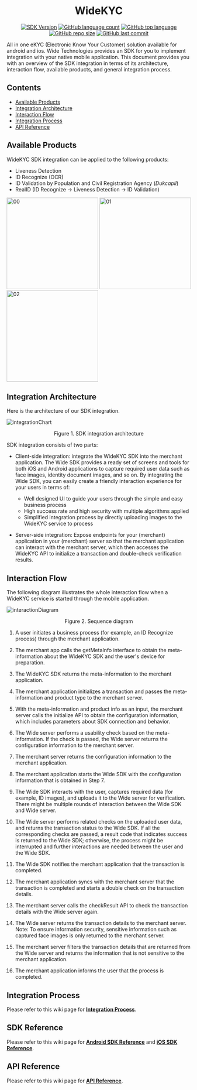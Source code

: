<h1 align="center">
  <a>
    WideKYC
  </a>
</h1>

<div align="center">
	
<a href="">![SDK Version](https://img.shields.io/badge/WideKYC-1.1.1-brightgreen)</a>
<a href="">![GitHub language count](https://img.shields.io/github/languages/count/widetechid/widekyc)</a>
<a href="">![GitHub top language](https://img.shields.io/github/languages/top/widetechid/widekyc)</a>
<a href="">![GitHub repo size](https://img.shields.io/github/repo-size/widetechid/widekyc)</a>
<a href="">![GitHub last commit](https://img.shields.io/github/last-commit/widetechid/widekyc)</a>
	
</div>

All in one eKYC (Electronic Know Your Customer) solution available for android and ios. Wide Technologies provides an SDK for you to implement integration with your native mobile application. This document provides you with an overview of the SDK integration in terms of its architecture, interaction flow, available products, and general integration process.

## Contents

- [Available Products](#available-products)
- [Integration Architecture](#integration-architecture)
- [Interaction Flow](#interaction-flow)
- [Integration Process](#integration-process)
- [API Reference](#api-reference)

## Available Products
WideKYC SDK integration can be applied to the following products:

* Liveness Detection 
* ID Recognize (OCR)
* ID Validation by Population and Civil Registration Agency (_Dukcapil_)
* RealID (ID Recognize -> Liveness Detection -> ID Validation)

<p float="left">
<img src="https://github.com/widetechid/WideKYC/blob/main/assets/passiveLiveness.png" alt="00" width="250"/>
<img src="https://github.com/widetechid/WideKYC/blob/main/assets/idRecognize.png" alt="01" width="250"/>
<img src="https://github.com/widetechid/WideKYC/blob/main/assets/idValidation.png" alt="02" width="250"/>
</p>

## Integration Architecture	
Here is the architecture of our SDK integration.

![integrationChart](https://github.com/widetechid/WideKYC/blob/main/assets/integrationChart.jpeg)
<p align=center>Figure 1. SDK integration architecture</p>

SDK integration consists of two parts:

* Client-side integration: integrate the WideKYC SDK into the merchant application. The Wide SDK provides a ready set of screens and tools for both iOS and Android applications to capture required user data such as face images, identity document images, and so on. By integrating the Wide SDK, you can easily create a friendly interaction experience for your users in terms of:
  * Well designed UI to guide your users through the simple and easy business process
  * High success rate and high security with multiple algorithms applied
  * Simplified integration process by directly uploading images to the WideKYC service to process

* Server-side integration: Expose endpoints for your (merchant) application in your (merchant) server so that the merchant application can interact with the merchant server, which then accesses the WideKYC API to initialize a transaction and double-check verification results.
	
## Interaction Flow
The following diagram illustrates the whole interaction flow when a WideKYC service is started through the mobile application.

![interactionDiagram](https://github.com/widetechid/WideKYC/blob/main/assets/interactionDiagram.jpeg)
<p align=center>Figure 2. Sequence diagram</p>

1. A user initiates a business process (for example, an ID Recognize process) through the merchant application.
2. The merchant app calls the getMetaInfo interface to obtain the meta-information about the WideKYC SDK and the user's device for preparation.
3. The WideKYC SDK returns the meta-information to the merchant application.
4. The merchant application initializes a transaction and passes the meta-information and product type to the merchant server.
5. With the meta-information and product info as an input, the merchant server calls the initialize API to obtain the configuration information, which includes parameters about SDK connection and behavior.
6. The Wide server performs a usability check based on the meta-information. If the check is passed, the Wide server returns the configuration information to the merchant server.
7. The merchant server returns the configuration information to the merchant application.
8. The merchant application starts the Wide SDK with the configuration information that is obtained in Step 7.
9. The Wide SDK interacts with the user, captures required data (for example, ID images), and uploads it to the Wide server for verification. There might be multiple rounds of interaction between the Wide SDK and Wide server.
10. The Wide server performs related checks on the uploaded user data, and returns the transaction status to the Wide SDK. If all the corresponding checks are passed, a result code that indicates success is returned to the Wide SDK; otherwise, the process might be interrupted and further interactions are needed between the user and the Wide SDK.
11. The Wide SDK notifies the merchant application that the transaction is completed.
12. The merchant application syncs with the merchant server that the transaction is completed and starts a double check on the transaction details.
13. The merchant server calls the checkResult API to check the transaction details with the Wide server again.
14. The Wide server returns the transaction details to the merchant server.
    Note: To ensure information security, sensitive information such as captured face images is only returned to the merchant server.

15. The merchant server filters the transaction details that are returned from the Wide server and returns the information that is not sensitive to the merchant application.
16. The merchant application informs the user that the process is completed.


## Integration Process

Please refer to this wiki page for [**Integration Process**][integration-process].

[integration-process]: https://github.com/widetechid/WideKYC/wiki/Integration-Process

## SDK Reference

Please refer to this wiki page for [**Android SDK Reference**][android-sdk-reference] and [**iOS SDK Reference**][ios-sdk-reference].

[android-sdk-reference]: https://github.com/widetechid/WideKYC/wiki/SDK-Reference-(Android)
[ios-sdk-reference]: https://github.com/widetechid/WideKYC/wiki/SDK-Reference-(iOS)

## API Reference

Please refer to this wiki page for [**API Reference**][api-reference].

[api-reference]: https://github.com/widetechid/WideKYC/wiki/API-Reference
